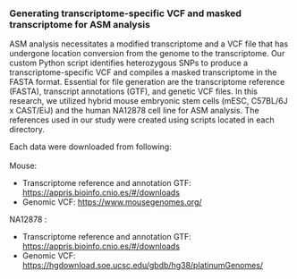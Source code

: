 ### Generating transcriptome-specific VCF and masked transcriptome for ASM analysis

ASM analysis necessitates a modified transcriptome and a VCF file that has undergone location conversion from the genome to the transcriptome. Our custom Python script identifies heterozygous SNPs to produce a transcriptome-specific VCF and compiles a masked transcriptome in the FASTA format. Essential for file generation are the transcriptome reference (FASTA), transcript annotations (GTF), and genetic VCF files.
In this research, we utilized hybrid mouse embryonic stem cells (mESC, C57BL/6J x CAST/EiJ) and the human NA12878 cell line for ASM analysis. The references used in our study were created using scripts located in each directory.

Each data were downloaded from following: <br> <br>
Mouse: 
* Transcriptome reference and annotation GTF: https://appris.bioinfo.cnio.es/#/downloads
* Genomic VCF: https://www.mousegenomes.org/

NA12878 : 
* Transcriptome reference and annotation GTF: https://appris.bioinfo.cnio.es/#/downloads
* Genomic VCF: https://hgdownload.soe.ucsc.edu/gbdb/hg38/platinumGenomes/
